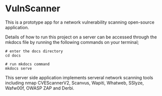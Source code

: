 # VulnScanner
This is a prototype app for a network vulnerability scanning open-source application.

Details of how to run this project on a server can be accessed through the mkdocs file by running the following commands on your terminal;

```
# enter the docs directory
cd docs
```

```
# run mkdocs command
mkdocs serve
```

This server side application implements serveral network scanning tools including
nmap CVEScannerV2, Scanvus, Wapiti, Whatweb, SSlyze, Wafw00f, OWASP ZAP and Derbi.
